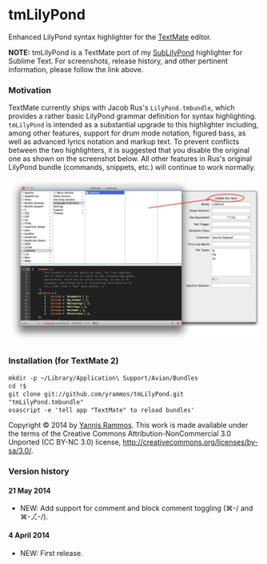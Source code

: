 tmLilyPond
==========

Enhanced LilyPond syntax highlighter for the [TextMate](http://macromates.com) editor.

**NOTE:** tmLilyPond is a TextMate port of my [SubLilyPond](https://www.github.com/yrammos/SubLilyPond) highlighter for Sublime Text. For screenshots, release history, and other pertinent information, please follow the link above.

### Motivation

TextMate currently ships with Jacob Rus's `LilyPond.tmbundle`, which provides a rather basic LilyPond grammar definition for syntax highlighting. `tmLilyPond` is intended as a substantial upgrade to this highlighter including, among other features, support for drum mode notation, figured bass, as well as advanced lyrics notation and markup text. To prevent conflicts between the two highlighters, it is suggested that you disable the original one as shown on the screenshot below. All other features in Rus's original LilyPond bundle (commands, snippets, etc.) will continue to work normally.

![Screenshot](https://raw.githubusercontent.com/yrammos/tmLilyPond/master/Screenshot.png)

### Installation (for TextMate 2)

    mkdir -p ~/Library/Application\ Support/Avian/Bundles
    cd !$
    git clone git://github.com/yrammos/tmLilyPond.git "tmLilyPond.tmbundle"
    osascript -e 'tell app "TextMate" to reload bundles'

Copyright © 2014 by [Yannis Rammos](http://www.twitter.com/yannisrammos). This work is made available under the terms of the Creative Commons Attribution-NonCommercial 3.0 Unported (CC BY-NC 3.0) license, <http://creativecommons.org/licenses/by-sa/3.0/>.

### Version history

#### 21 May 2014
- NEW: Add support for comment and block comment toggling (⌘-/ and ⌘-⎇-/).

#### 4 April 2014
- NEW: First release.